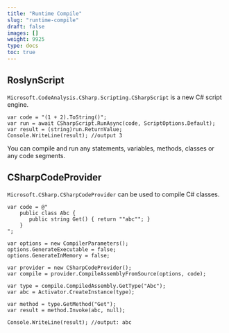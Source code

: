 ```yaml
---
title: "Runtime Compile"
slug: "runtime-compile"
draft: false
images: []
weight: 9925
type: docs
toc: true
---
```


## RoslynScript
`Microsoft.CodeAnalysis.CSharp.Scripting.CSharpScript` is a new C# script engine.

    var code = "(1 + 2).ToString()";
    var run = await CSharpScript.RunAsync(code, ScriptOptions.Default);
    var result = (string)run.ReturnValue;
    Console.WriteLine(result); //output 3

You can compile and run any statements, variables, methods, classes or any code segments.

## CSharpCodeProvider
`Microsoft.CSharp.CSharpCodeProvider` can be used to compile C# classes.

    var code = @"
        public class Abc {
           public string Get() { return ""abc""; }
        }
    ";

    var options = new CompilerParameters();
    options.GenerateExecutable = false;
    options.GenerateInMemory = false;

    var provider = new CSharpCodeProvider();
    var compile = provider.CompileAssemblyFromSource(options, code);

    var type = compile.CompiledAssembly.GetType("Abc");
    var abc = Activator.CreateInstance(type);

    var method = type.GetMethod("Get");
    var result = method.Invoke(abc, null);

    Console.WriteLine(result); //output: abc

